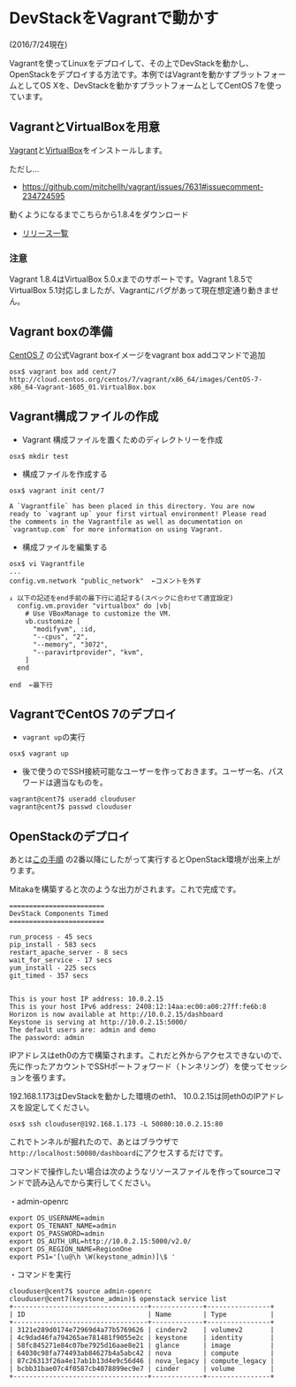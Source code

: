 # DevStackをVagrantで動かす

(2016/7/24現在)

Vagrantを使ってLinuxをデプロイして、その上でDevStackを動かし、OpenStackをデプロイする方法です。本例ではVagrantを動かすプラットフォームとしてOS Xを、DevStackを動かすプラットフォームとしてCentOS 7を使っています。

## VagrantとVirtualBoxを用意

[Vagrant](https://www.vagrantup.com/downloads.html)と[VirtualBox](https://www.virtualbox.org/wiki/Downloads)をインストールします。

ただし...

* <https://github.com/mitchellh/vagrant/issues/7631#issuecomment-234724595>

動くようになるまでこちらから1.8.4をダウンロード

* [リリース一覧](https://releases.hashicorp.com/vagrant/)

### 注意

Vagrant 1.8.4はVirtualBox 5.0.xまでのサポートです。Vagrant 1.8.5でVirtualBox 5.1対応しましたが、Vagrantにバグがあって現在想定通り動きません。

## Vagrant boxの準備

[CentOS 7](http://cloud.centos.org/centos/7/vagrant/x86_64/images/) の公式Vagrant boxイメージをvagrant box addコマンドで追加

```
osx$ vagrant box add cent/7 http://cloud.centos.org/centos/7/vagrant/x86_64/images/CentOS-7-x86_64-Vagrant-1605_01.VirtualBox.box
```

## Vagrant構成ファイルの作成

* Vagrant 構成ファイルを置くためのディレクトリーを作成

```
osx$ mkdir test
```

* 構成ファイルを作成する

```
osx$ vagrant init cent/7

A `Vagrantfile` has been placed in this directory. You are now
ready to `vagrant up` your first virtual environment! Please read
the comments in the Vagrantfile as well as documentation on
`vagrantup.com` for more information on using Vagrant.
```

* 構成ファイルを編集する

```
osx$ vi Vagrantfile
...
config.vm.network "public_network"  ←コメントを外す

↓ 以下の記述をend手前の最下行に追記する(スペックに合わせて適宜設定)
  config.vm.provider "virtualbox" do |vb|
    # Use VBoxManage to customize the VM.
    vb.customize [
      "modifyvm", :id,
      "--cpus", "2",
      "--memory", "3072",
      "--paravirtprovider", "kvm",
    ]
  end
  
end  ←最下行
```

## VagrantでCentOS 7のデプロイ

* `vagrant up`の実行

```
osx$ vagrant up
```

* 後で使うのでSSH接続可能なユーザーを作っておきます。ユーザー名、パスワードは適当なものを。

```
vagrant@cent7$ useradd clouduser
vagrant@cent7$ passwd clouduser
```

## OpenStackのデプロイ

あとは[この手順](https://github.com/ytooyama/devstack-memo/blob/master/README.md) の2番以降にしたがって実行するとOpenStack環境が出来上がります。

Mitakaを構築すると次のような出力がされます。これで完成です。

```
========================
DevStack Components Timed
========================

run_process - 45 secs
pip_install - 583 secs
restart_apache_server - 8 secs
wait_for_service - 17 secs
yum_install - 225 secs
git_timed - 357 secs


This is your host IP address: 10.0.2.15
This is your host IPv6 address: 2408:12:14aa:ec00:a00:27ff:fe6b:8
Horizon is now available at http://10.0.2.15/dashboard
Keystone is serving at http://10.0.2.15:5000/
The default users are: admin and demo
The password: admin
```

IPアドレスはeth0の方で構築されます。これだと外からアクセスできないので、先に作ったアカウントでSSHポートフォワード（トンネリング）を使ってセッションを張ります。

192.168.1.173はDevStackを動かした環境のeth1、
10.0.2.15は同eth0のIPアドレスを設定してください。

```
osx$ ssh clouduser@192.168.1.173 -L 50080:10.0.2.15:80
```

これでトンネルが掘れたので、あとはブラウザで`http://localhost:50080/dashboard`にアクセスするだけです。

コマンドで操作したい場合は次のようなリソースファイルを作ってsourceコマンドで読み込んでから実行してください。

・admin-openrc

```
export OS_USERNAME=admin
export OS_TENANT_NAME=admin
export OS_PASSWORD=admin
export OS_AUTH_URL=http://10.0.2.15:5000/v2.0/
export OS_REGION_NAME=RegionOne
export PS1='[\u@\h \W(keystone_admin)]\$ '
```

・コマンドを実行

```
clouduser@cent7$ source admin-openrc
clouduser@cent7(keystone_admin)$ openstack service list
+----------------------------------+-------------+----------------+
| ID                               | Name        | Type           |
+----------------------------------+-------------+----------------+
| 3121e289d0174e72969d4a77b5769626 | cinderv2    | volumev2       |
| 4c9dad46fa794265ae781481f9055e2c | keystone    | identity       |
| 58fc845271e84c07be7925d16aae8e21 | glance      | image          |
| 64030c98fa774493ab84627b4a5abc42 | nova        | compute        |
| 87c26313f26a4e17ab1b13d4e9c56d46 | nova_legacy | compute_legacy |
| bcbb31bae07c4f0587cb4078899ec9e7 | cinder      | volume         |
+----------------------------------+-------------+----------------+
```